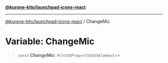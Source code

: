 [**@kurone-kito/launchpad-icons-react**](../README.md)

***

[@kurone-kito/launchpad-icons-react](../globals.md) / ChangeMic

# Variable: ChangeMic

> `const` **ChangeMic**: `FC`\<`SVGProps`\<`SVGSVGElement`\>\>

